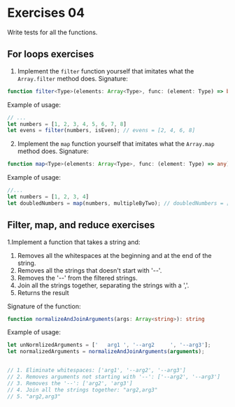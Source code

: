 # Exercises 04

Write tests for all the functions.

## For loops exercises

1. Implement the `filter` function yourself that imitates what the `Array.filter` method does. Signature:

  ```ts
  function filter<Type>(elements: Array<Type>, func: (element: Type) => boolean): Array<Type>
  ```

  Example of usage:

  ```ts
  // ...
  let numbers = [1, 2, 3, 4, 5, 6, 7, 8]
  let evens = filter(numbers, isEven); // evens = [2, 4, 6, 8]
  ```

2. Implement the `map` function yourself that imitates what the `Array.map` method does. Signature:

  ```ts
  function map<Type>(elements: Array<Type>, func: (element: Type) => any): Array<any>
  ```

  Example of usage:

  ```ts
  //...
  let numbers = [1, 2, 3, 4]
  let doubledNumbers = map(numbers, multipleByTwo); // doubledNumbers = [2, 4, 6, 8]
  ```

## Filter, map, and reduce exercises

1.Implement a function that takes a string and:

  1. Removes all the whitespaces at the beginning and at the end of the string.
  2. Removes all the strings that doesn't start with '--'.
  3. Removes the '--' from the filtered strings.
  4. Join all the strings together, separating the strings with a ','.
  5. Returns the result
  
Signature of the function:

```ts
function normalizeAndJoinArguments(args: Array<string>): string
```

Example of usage:

```ts
let unNormlizedArguments = ['   arg1 ', '--arg2     ', '--arg3'];
let normalizedArguments = normalizeAndJoinArguments(arguments);


// 1. Eliminate whitespaces: ['arg1', '--arg2', '--arg3']
// 2. Removes arguments not starting with '--': ['--arg2', '--arg3']
// 3. Removes the '--': ['arg2', 'arg3']
// 4. Join all the strings together: "arg2,arg3"
// 5. "arg2,arg3"
```

